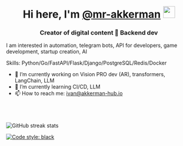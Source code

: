 <h1 align="center">Hi here, I'm <a href="https://twitter.com/akkerman_ivan" target="_blank">@mr-akkerman</a>
<img src="https://github.com/blackcater/blackcater/raw/main/images/Hi.gif" height="32"/></h1>
<h3 align="center">Creator of digital content 📲 Backend dev</h3>

I am interested in automation, telegram bots, API for developers, game development, startup creation, AI

Skills: Python/Go/FastAPI/Flask/Django/PostgreSQL/Redis/Docker

- 🔭 I’m currently working on Vision PRO dev (AR), transformers, LangChain, LLM
- 🌱 I’m currently learning CI/CD, LLM
- 📫 How to reach me: ivan@akkerman-hub.io 

<br><br><br>
![GitHub streak stats](https://streak-stats.demolab.com/?user=mr-akkerman)  


[![Code style: black](https://img.shields.io/badge/code%20style-black-000000.svg)](https://github.com/psf/black)
